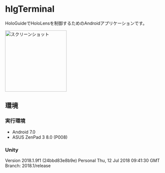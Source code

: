 # hlgTerminal

HoloGuideでHoloLensを制御するためのAndroidアプリケーションです。

<img src="https://hologuide.github.io/img/hlgTerminal_1.jpg" title="スクリーンショット" width="200px">

## 環境

### 実行環境

- Android 7.0
- ASUS ZenPad 3 8.0 (P008)

### Unity

Version 2018.1.9f1 (24bbd83e8b9e) Personal
Thu, 12 Jul 2018 09:41:30 GMT
Branch: 2018.1/release
